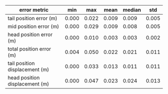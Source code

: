 | error metric                   |    min |    max |   mean |   median |    std |
|--------------------------------|--------|--------|--------|----------|--------|
| tail position error (m)        |  0.000 |  0.022 |  0.009 |    0.009 |  0.005 |
| mid position error (m)         |  0.000 |  0.029 |  0.009 |    0.008 |  0.005 |
| head position error (m)        |  0.000 |  0.010 |  0.003 |    0.003 |  0.002 |
| total position error (m)       |  0.004 |  0.050 |  0.022 |    0.021 |  0.011 |
| tail position displacement (m) |  0.000 |  0.033 |  0.013 |    0.011 |  0.011 |
| head position displacement (m) |  0.000 |  0.047 |  0.023 |    0.024 |  0.013 |
